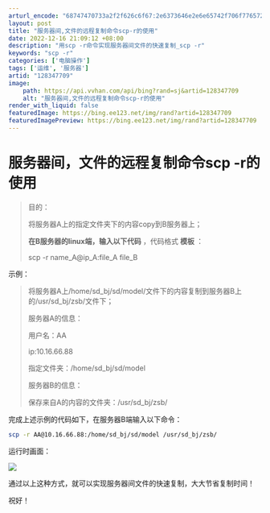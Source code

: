 ```yaml
---
arturl_encode: "68747470733a2f2f626c6f67:2e6373646e2e6e65742f706f7765725f6b61696b616967652f:61727469636c652f64657461696c732f313238333437373039"
layout: post
title: "服务器间,文件的远程复制命令scp-r的使用"
date: 2022-12-16 21:09:12 +08:00
description: "用scp -r命令实现服务器间文件的快速复制_scp -r"
keywords: "scp -r"
categories: ['电脑操作']
tags: ['运维', '服务器']
artid: "128347709"
image:
    path: https://api.vvhan.com/api/bing?rand=sj&artid=128347709
    alt: "服务器间,文件的远程复制命令scp-r的使用"
render_with_liquid: false
featuredImage: https://bing.ee123.net/img/rand?artid=128347709
featuredImagePreview: https://bing.ee123.net/img/rand?artid=128347709
---
```


# 服务器间，文件的远程复制命令scp -r的使用

> 目的：
>
> 将服务器A上的指定文件夹下的内容copy到B服务器上；
>
> **在B服务器的linux端，输入以下代码**
> ，代码格式
> **模板**
> ：
>
> scp -r name_A@ip_A:file_A file_B

示例：

> 将服务器A上/home/sd_bj/sd/model/文件下的内容复制到服务器B上的/usr/sd_bj/zsb/文件下；
>
> 服务器A的信息：
>
> 用户名：AA
>
> ip:10.16.66.88
>
> 指定文件夹：/home/sd_bj/sd/model
>
> 服务器B的信息：
>
> 保存来自A的内容的文件夹：/usr/sd_bj/zsb/

完成上述示例的代码如下，在服务器B端输入以下命令：

```bash
scp -r AA@10.16.66.88:/home/sd_bj/sd/model /usr/sd_bj/zsb/
```

运行时画面：

![](https://i-blog.csdnimg.cn/blog_migrate/766454ec6c4d1298958622f54127d900.png)

通过以上这种方式，就可以实现服务器间文件的快速复制，大大节省复制时间！

祝好！